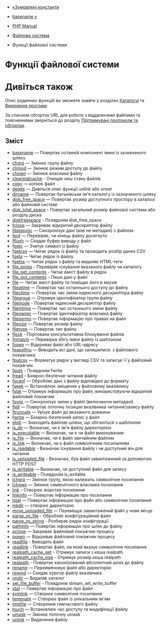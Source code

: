 - [«Зумовлені константи](filesystem.constants.md)
- [basename »](function.basename.md)

- [PHP Manual](index.md)
- [Файлова система](book.filesystem.md)
- Функції файлової системи

# Функції файлової системи

# Дивіться також

Опис родинних функцій ви зможете знайти у розділах
[Каталоги](ref.dir.md) та [Виконання програм](ref.exec.md).

За списком обгорток URL для роботи з віддаленими файлами та поясненнями
зверніться до розділу [Підтримувані протоколи та обгортки](wrappers.md).

## Зміст

- [basename](function.basename.md) — Повертає останній компонент
імені із зазначеного шляху
- [chgrp](function.chgrp.md) — Змінює групу файлу
- [chmod](function.chmod.md) — Змінює режим доступу до файлу
- [chown](function.chown.md) — Змінює власника файлу
- [clearstatcache](function.clearstatcache.md) - Очищає кеш
стану файлів
- [copy](function.copy.md) — копіює файл
- [delete](function.delete.md) — Дивіться опис функції unlink
або unset
- [dirname](function.dirname.md) — Повертає батьківське ім'я
каталогу із зазначеного шляху
- [disk_free_space](function.disk-free-space.md) — Повертає розмір
доступного простору в каталозі або файловій системі
- [disk_total_space](function.disk-total-space.md) - Повертає
загальний розмір файлової системи або розділу диска
- [diskfreespace](function.diskfreespace.md) - Псевдонім
disk_free_space
- [fclose](function.fclose.md) — Закриває відкритий дескриптор файлу
- [fdatasync](function.fdatasync.md) — Синхронізує дані (але не
метадані) з файлом
- [feof](function.feof.md) — Перевіряє, чи кінець файлу досягнуто
- [fflush](function.fflush.md) — Скидає буфер виводу у файл
- [fgetc](function.fgetc.md) — Зчитує символ із файлу
- [fgetcsv](function.fgetcsv.md) — Читає рядок із файлу та
проводить розбір даних CSV
- [fgets](function.fgets.md) — Читає рядок із файлу
- [fgetss](function.fgetss.md) — Читає рядок з файлу та видаляє
HTML-теги
- [file_exists](function.file-exists.md) - Перевіряє існування
вказаного файлу чи каталогу
- [file_get_contents](function.file-get-contents.md) - Читає
вміст файлу в рядок
- [file_put_contents](function.file-put-contents.md) - Пише дані
у файл
- [file](function.file.md) — Читає вміст файлу та поміщає його
в масив
- [fileatime](function.fileatime.md) — Повертає час останнього
доступу до файлу
- [filectime](function.filectime.md) — Повертає час зміни
індексного дескриптора файлу
- [filegroup](function.filegroup.md) — Отримує ідентифікатор групи
файлу
- [fileinode](function.fileinode.md) - Повертає індексний
дескриптор файлу
- [filemtime](function.filemtime.md) — Повертає час останнього
зміни файлу
- [fileowner](function.fileowner.md) — Повертає ідентифікатор
власника файлу
- [fileperms](function.fileperms.md) — Повертає інформацію про
правах на файл
- [filesize](function.filesize.md) — Повертає розмір файлу
- [filetype](function.filetype.md) — Повертає тип файлу
- [flock](function.flock.md) - Портована консультативна
блокування файлів
- [fnmatch](function.fnmatch.md) — Перевірка збігу імені файлу
із шаблоном
- [fopen](function.fopen.md) — Відкриває файл або URL-адресу
- [fpassthru](function.fpassthru.md) — Виводить всі дані, що залишилися.
з файлового покажчика
- [fputcsv](function.fputcsv.md) — Форматує рядок у вигляді CSV та
записує її у файловий покажчик
- [fputs](function.fputs.md) - Псевдонім fwrite
- [fread](function.fread.md) - Бінарно-безпечне читання файлу
- [fscanf](function.fscanf.md) — Обробляє дані з файлу
відповідно до формату
- [fseek](function.fseek.md) — Встановлює зміщення у файловому
вказівнику
- [fstat](function.fstat.md) — Отримує інформацію про файл,
використовуючи відкритий файловий покажчик
- [fsync](function.fsync.md) — Синхронізує зміни у файлі
(включаючи метадані)
- [ftell](function.ftell.md) — Повертає поточну позицію вказівника
читання/запису файлу
- [ftruncate](function.ftruncate.md) — Урізує файл до вказаного
довжини
- [fwrite](function.fwrite.md) — Бінарно-безпечний запис у файл
- [glob](function.glob.md) — Знаходить файлові шляхи, що збігаються з
шаблоном
- [is_dir](function.is-dir.md) — Визначає, чи є ім'я файлу
директорією
- [is_executable](function.is-executable.md) — Визначає, чи є
чи файл виконуваним
- [is_file](function.is-file.md) — Визначає, чи є файл
звичайним файлом
- [is_link](function.is-link.md) — Визначає, чи є файл
символічним посиланням
- [is_readable](function.is-readable.md) - Визначає існування
файлу і чи доступний він для читання
- [is_uploaded_file](function.is-uploaded-file.md) - Визначає, був
файл завантажений за допомогою HTTP POST
- [is_writable](function.is-writable.md) — Визначає, чи доступний
файл для запису
- [is_writeable](function.is-writeable.md) - Псевдонім is_writable
- [lchgrp](function.lchgrp.md) — Змінює групу, якою
належить символічне посилання
- [lchown](function.lchown.md) — Змінює символічного власника
посилання
- [link](function.link.md) - Створює жорстке посилання
- [linkinfo](function.linkinfo.md) — Повертає інформацію про посилання
- [lstat](function.lstat.md) — Повертає інформацію про файл або
символічне посилання
- [mkdir](function.mkdir.md) — створює директорію
- [move_uploaded_file](function.move-uploaded-file.md) — Переміщує
завантажений файл у нове місце
- [parse_ini_file](function.parse-ini-file.md) - Обробляє
конфігураційний файл
- [parse_ini_string](function.parse-ini-string.md) - Розбирає
рядок конфігурації
- [pathinfo](function.pathinfo.md) — Повертає інформацію про шлях до
файлу
- [pclose](function.pclose.md) — Закриває файловий покажчик
процесу
- [popen](function.popen.md) — Відкриває файловий покажчик процесу
- [readfile](function.readfile.md) - Виводить файл
- [readlink](function.readlink.md) - Повертає файл, на який
вказує символічне посилання
- [realpath_cache_get](function.realpath-cache-get.md) - Отримує
записи з кеша realpath
- [realpath_cache_size](function.realpath-cache-size.md) - Отримує
розмір кеша realpath
- [realpath](function.realpath.md) - Повертає канонізований
абсолютний шлях до файлу
- [rename](function.rename.md) — Перейменовує файл або директорію
- [rewind](function.rewind.md) — Скидає курсор файлу
вказівника
- [rmdir](function.rmdir.md) — Видаляє каталог
- [set_file_buffer](function.set-file-buffer.md) - Псевдонім
stream_set_write_buffer
- [stat](function.stat.md) — Повертає інформацію про файл
- [symlink](function.symlink.md) — Створює символічне посилання
- [tempnam](function.tempnam.md) — Створює файл із унікальним ім'ям
- [tmpfile](function.tmpfile.md) — Створення тимчасового файлу
- [touch](function.touch.md) — Встановлює час доступу та
модифікації файлу
- [umask](function.umask.md) — Змінює поточну umask
- [unlink](function.unlink.md) — Видалення файлу
